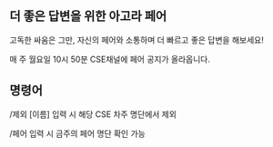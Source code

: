 ## 더 좋은 답변을 위한 아고라 페어

고독한 싸움은 그만, 자신의 페어와 소통하며 더 빠르고 좋은 답변을 해보세요!

매 주 월요일 10시 50분 CSE채널에 페어 공지가 올라옵니다.

## 명령어

/제외 [이름] 입력 시 해당 CSE 차주 명단에서 제외

/페어 입력 시 금주의 페어 명단 확인 가능
